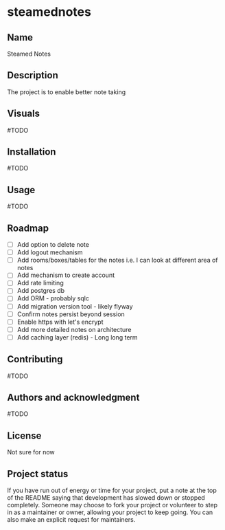 # steamednotes


## Name
Steamed Notes

## Description
The project is to enable better note taking


## Visuals
#TODO

## Installation
#TODO

## Usage
#TODO


## Roadmap
- [ ] Add option to delete note
- [ ] Add logout mechanism
- [ ] Add rooms/boxes/tables for the notes i.e. I can look at different area of notes
- [ ] Add mechanism to create account
- [ ] Add rate limiting
- [ ] Add postgres db
- [ ] Add ORM - probably sqlc
- [ ] Add migration version tool - likely flyway
- [ ] Confirm notes persist beyond session
- [ ] Enable https with let's encrypt
- [ ] Add more detailed notes on architecture
- [ ] Add caching layer (redis) - Long long term

## Contributing
#TODO

## Authors and acknowledgment
#TODO

## License
Not sure for now

## Project status
If you have run out of energy or time for your project, put a note at the top of the README saying that development has slowed down or stopped completely. Someone may choose to fork your project or volunteer to step in as a maintainer or owner, allowing your project to keep going. You can also make an explicit request for maintainers.
